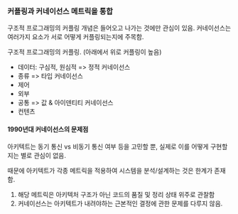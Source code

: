 ### 커플링과 커네이선스 메트릭을 통합

구조적 프로그래밍의 커플링 개념은 들어오고 나가는 것에만 관심이 있음.
커네이선스는 여러가지 요소가 서로 어떻게 커플링되는지에 주목함.

구조적 프로그래밍의 커플링. (아래에서 위로 커플링이 높음)

- 데이터: 구심적, 원심적 => 정적 커네이선스
- 종류 => 타입 커네이선스
- 제어
- 외부
- 공통 => 값 & 아이덴티티 커네이선스
- 컨텐츠

#### 1990년대 커네이선스의 문제점

아키텍트는 동기 통신 vs 비동기 통신 여부 등을 고민할 뿐, 실제로 이를 어떻게 구현할지는 별로 관심이 없음.

때문에 아키텍트가 각종 메트릭을 적용하여 시스템을 분석/설계하는 것은 한계가 존재함.

1. 해당 메트릭은 아키텍처 구조가 아닌 코드의 품질 및 정리 상태 위주로 관찰함
2. 커네이선스는 아키텍트가 내려야하는 근본적인 결정에 관한 문제를 다루지 않음.
